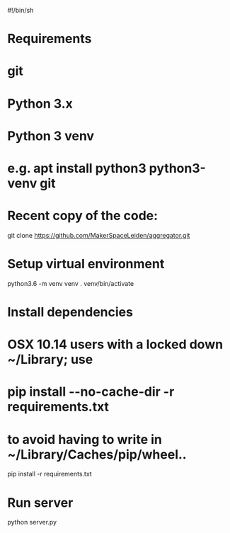 #!/bin/sh
#
# Requirements
# git
# Python 3.x
# Python 3 venv
# 
# e.g. apt install python3 python3-venv git

# Recent copy of the code:
git clone https://github.com/MakerSpaceLeiden/aggregator.git

# Setup virtual environment
python3.6 -m venv venv
 . venv/bin/activate

# Install dependencies
# 
# OSX 10.14 users with a locked down ~/Library; use
# pip install --no-cache-dir -r requirements.txt
# to avoid having to write in ~/Library/Caches/pip/wheel..
pip install -r requirements.txt 

# Run server
python server.py
